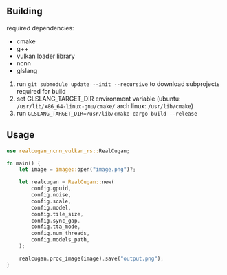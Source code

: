 ## Building

required dependencies:

- cmake
- g++
- vulkan loader library
- ncnn
- glslang

1. run `git submodule update --init --recursive` to download subprojects required for build
2. set GLSLANG_TARGET_DIR environment variable (ubuntu: `/usr/lib/x86_64-linux-gnu/cmake/` arch linux: `/usr/lib/cmake`)
3. run `GLSLANG_TARGET_DIR=/usr/lib/cmake cargo build --release`

## Usage

```rust
use realcugan_ncnn_vulkan_rs::RealCugan;

fn main() {
    let image = image::open("image.png")?;

    let realcugan = RealCugan::new(
        config.gpuid,
        config.noise,
        config.scale,
        config.model,
        config.tile_size,
        config.sync_gap,
        config.tta_mode,
        config.num_threads,
        config.models_path,
    );

    realcugan.proc_image(image).save("output.png");
}
```